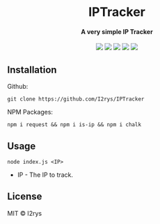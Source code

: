 
<h1 align="center">IPTracker</h1>
<h4 align="center">A very simple IP Tracker</h4>
</p>
<p align="center">
	<a href="https://github.com/I2rys/IPTracker/blob/main/LICENSE"><img src="https://img.shields.io/github/license/I2rys/IPTracker?style=flat-square"></img></a>
	<a href="https://github.com/I2rys/IPTracker"><img src="https://bettercodehub.com/edge/badge/I2rys/IPTracker?branch=main"></a>
	<a href="https://github.com/I2rys/IPTracker/issues"><img src="https://img.shields.io/github/issues/I2rys/IPTracker.svg"></img></a>
	<a href="https://github.com/I2rys/IPTracker"><img src="https://img.shields.io/badge/version-1.0.0-orange"></img></a>
	<a href="https://nodejs.org/"><img src="https://img.shields.io/badge/-Nodejs-green?style=flat-square&logo=Node.js"></img></a>
</p>


## Installation
Github:

    git clone https://github.com/I2rys/IPTracker

NPM Packages:

    npm i request && npm i is-ip && npm i chalk
    
## Usage

    node index.js <IP>

 - IP - The IP to track.

## License
MIT © I2rys
